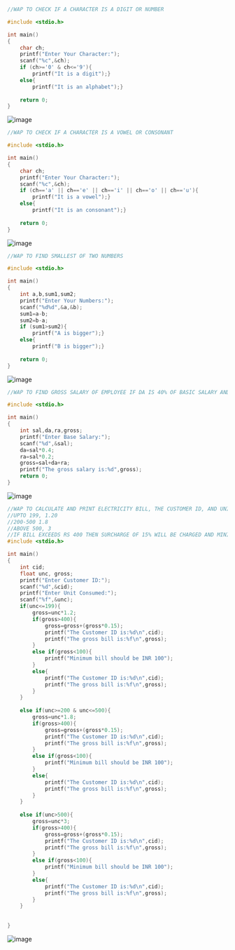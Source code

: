 ```c
//WAP TO CHECK IF A CHARACTER IS A DIGIT OR NUMBER

#include <stdio.h>

int main()
{
    char ch;
    printf("Enter Your Character:");
    scanf("%c",&ch);
    if (ch>='0' & ch<='9'){
        printf("It is a digit");}
    else{
        printf("It is an alphabet");}
    
    return 0;
}
```
![image](https://user-images.githubusercontent.com/93079062/195499730-d2c28cb9-499d-42a9-b7f6-bb30c6f49f21.png)

```c
//WAP TO CHECK IF A CHARACTER IS A VOWEL OR CONSONANT

#include <stdio.h>

int main()
{
    char ch;
    printf("Enter Your Character:");
    scanf("%c",&ch);
    if (ch=='a' || ch=='e' || ch=='i' || ch=='o' || ch=='u'){
        printf("It is a vowel");}
    else{
        printf("It is an consonant");}
    
    return 0;
}
```
![image](https://user-images.githubusercontent.com/93079062/195501330-d91bdab7-9563-41b2-b460-625421802686.png)

```c
//WAP TO FIND SMALLEST OF TWO NUMBERS

#include <stdio.h>

int main()
{
    int a,b,sum1,sum2;
    printf("Enter Your Numbers:");
    scanf("%d%d",&a,&b);
    sum1=a-b;
    sum2=b-a;
    if (sum1>sum2){
        printf("A is bigger");}
    else{
        printf("B is bigger");}
    
    return 0;
}
```
![image](https://user-images.githubusercontent.com/93079062/195501592-201339bd-6ce9-4e14-901a-b33c271c79d2.png)

```c
//WAP TO FIND GROSS SALARY OF EMPLOYEE IF DA IS 40% OF BASIC SALARY AND IF RA IS 20% OF BASIC SALARY

#include <stdio.h>

int main()
{
    int sal,da,ra,gross;
    printf("Enter Base Salary:");
    scanf("%d",&sal);
    da=sal*0.4;
    ra=sal*0.2;
    gross=sal+da+ra;
    printf("The gross salary is:%d",gross);
    return 0;
}
```
![image](https://user-images.githubusercontent.com/93079062/195505292-fcce7fb9-b0ec-46e6-824e-5e89ff624fee.png)


```c
//WAP TO CALCULATE AND PRINT ELECTRICITY BILL, THE CUSTOMER ID, AND UNIT CONSUMED BY THE USER SHOULD BE TAKEN FROM THE KEYBOARD AND DISPLAY THE TOTAL AMOUNT TO PAY TO THE CUSTOMER 
//UPTO 199, 1.20
//200-500 1.8 
//ABOVE 500, 3 
//IF BILL EXCEEDS RS 400 THEN SURCHARGE OF 15% WILL BE CHARGED AND MINIMUM BILL SHOULD BE 100/-
#include <stdio.h>

int main()
{
    int cid; 
    float unc, gross;
    printf("Enter Customer ID:");
    scanf("%d",&cid);
    printf("Enter Unit Consumed:");
    scanf("%f",&unc);
    if(unc<=199){
        gross=unc*1.2;
        if(gross>400){
            gross=gross+(gross*0.15);
            printf("The Customer ID is:%d\n",cid);
            printf("The gross bill is:%f\n",gross);
        }
        else if(gross<100){
            printf("Minimum bill should be INR 100");
        }
        else{
            printf("The Customer ID is:%d\n",cid);
            printf("The gross bill is:%f\n",gross);
        }
    }
    
    else if(unc>=200 & unc<=500){
        gross=unc*1.8;
        if(gross>400){
            gross=gross+(gross*0.15);
            printf("The Customer ID is:%d\n",cid);
            printf("The gross bill is:%f\n",gross);
        }
        else if(gross<100){
            printf("Minimum bill should be INR 100");
        }
        else{
            printf("The Customer ID is:%d\n",cid);
            printf("The gross bill is:%f\n",gross);
        }
    }
    
    else if(unc>500){
        gross=unc*3;
        if(gross>400){
            gross=gross+(gross*0.15);
            printf("The Customer ID is:%d\n",cid);
            printf("The gross bill is:%f\n",gross);
        }
        else if(gross<100){
            printf("Minimum bill should be INR 100");
        }
        else{
            printf("The Customer ID is:%d\n",cid);
            printf("The gross bill is:%f\n",gross);
        }
    }
    
    
}
```
![image](https://user-images.githubusercontent.com/93079062/195504926-b141b099-b748-4c47-99df-b57080180d5c.png)

